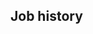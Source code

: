 <!-- Copyright (C) 2023  Kevin Sandom -->
<!-- # Let's get to the point quickly and in as little space as possible. -->
<!-- do include src/header/exampleHeaderWithoutCols.md -->
<!-- do include src/intro/exampleQuickIntro.md -->
<!-- do include src/keySkills/exampleKeySkills.md -->
<!-- do include src/util/pageBreak.md -->

## Job history
<!-- do include src/jobHistory/exampleRecentJobHistory.md -->
